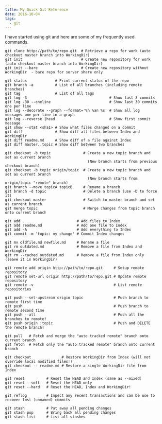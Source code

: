 ```yaml
---
title: My Quick Git Reference
date: 2016-10-04
tags:
  - git
---
```


I have started using git and here are some of my frequently used
commands.

    git clone http://path/to/repo.git  # Retrieve a repo for work (auto checkout master branch into WorkingDir)
    git init                           # Create new repository for work (auto checkout master branch into WorkingDir)
    git init --bare                    # Create new repository without WorkingDir  - bare repo for server share only

    git status             # Print current status of the repo
    git branch -a          # List of all branches (including remote branches)
    git tag                # List of all tags
    git log -3                                      # Show last 3 commits
    git log -30 --oneline                           # Show last 30 commits one per line
    git log --decorate --graph --format='%h %an %s' # Show all log messages one per line in a graph
    git log --reverse |head                         # Show first commit message
    git show --stat <sha1> # Show what files changed on a commit
    git diff               # Show diff all files between Index and WorkingDir
    git diff readme.md     # Show diff of a file against Index
    git diff master..topic # Show diff between two branches

    git checkout -b topic               # Create a new topic branch and set as current branch
                                          (New branch starts from previous checkout branch)
    git checkout -b topic origin/topic  # Create a new topic branch and set as current branch
                                          (New branch starts from origin/topic "remote" branch)
    git branch --move topicA topicB     # Rename a branch
    git branch -d topic                 # Delete a branch (use -D to force it)
    git checkout master                 # Switch to master branch and set as current branch
    git merge topic                     # Merge changes from topic branch onto current branch

    git add .                        # Add files to Index
    git add readme.md                # Add one file to Index
    git add -A                       # Add everything to Index
    git commit -m 'topic: my change' # Commit Index changes

    git mv oldfile.md newfile.md     # Rename a file
    git rm outdated.md               # Remove a file from Index and WorkingDir
    git rm --cached outdated.md      # Remove a file from Index only (leave it in WorkingDir)

    git remote add origin http://path/to/repo.git     # Setup remote repository
    git remote set-url origin http://path/to/repo.git # Update remote repository
    git remote -v                                     # List remote repositories

    git push --set-upstream origin topic              # Push branch to remote first time
    git push                                          # Push branch to remote second time
    git push --all                                    # Push all the branches to remote!
    git push origin :topic                            # Push and DELETE the remote branch!

    git pull   # Fetch and merge the "auto tracked remote" branch onto current branch
    git fetch  # Fetch only the "auto tracked remote" branch onto current branch

    git checkout              # Restore WorkingDir from Index (will not override local modified files!)
    git checkout -- readme.md # Restore a single WorkingDir file from Index

    git reset          # Reset the HEAD and Index (same as --mixed)
    git reset --soft   # Reset the HEAD only
    git reset --hard   # Reset the HEAD, Index and WorkingDir!

    git reflog         # Inpect any recent transactions and can be use to recover lost (unnamed) commits

    git stash          # Put away all pending changes
    git stash pop      # Bring back all pending changes
    git stash list     # List all stashes
